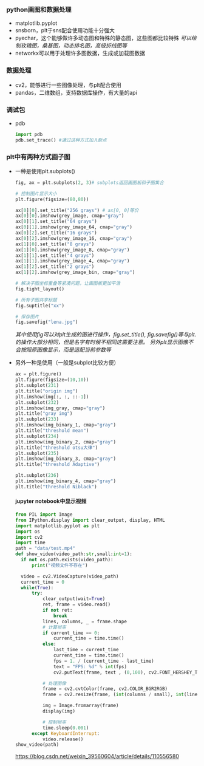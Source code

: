 ### python画图和数据处理

* matplotlib.pyplot 
* snsborn，plt于sns配合使用功能十分强大
* pyechar，这个能够做许多动态图和特殊的静态图，这些图都比较特殊
  *可以绘制玫瑰图，桑基图，动态排名图，高级折线图等*
* networkx可以用于处理许多图数据，生成或加载图数据

### 数据处理

* cv2，能够进行一些图像处理，与plt配合使用
* pandas，二维数组，支持数据库操作，有大量的api

### 调试包

* pdb
  
  ```python
  import pdb
  pdb.set_trace() #通过这种方式加入断点
  ```
  
 ### plt中有两种方式画子图

* 一种是使用plt.subplots()
  
  ```python
  fig, ax = plt.subplots(2, 3)# subplots返回画图板和子图集合
  
  # 控制图片显示大小
  plt.figure(figsize=(80,80))
  
  ax[0][0].set_title("256 grays") # ax[0, 0]等价
  ax[0][0].imshow(grey_image, cmap="gray")
  ax[0][1].set_title("64 grays")
  ax[0][1].imshow(grey_image_64, cmap="gray")
  ax[0][2].set_title("16 grays")
  ax[0][2].imshow(grey_image_16, cmap="gray")
  ax[1][0].set_title("8 grays")
  ax[1][0].imshow(grey_image_8, cmap="gray")
  ax[1][1].set_title("4 grays")
  ax[1][1].imshow(grey_image_4, cmap="gray")
  ax[1][2].set_title("2 grays")
  ax[1][2].imshow(grey_image_bin, cmap="gray")
  
  # 解决子图坐标重叠等紧凑问题，让画图板更加平滑
  fig.tight_layout()
  
  # 所有子图共享标题
  fig.suptitle("xx")
  
  # 保存图片
  fig.savefig("lena.jpg")
  ```
  
  *其中使用fig可以对plt生成的图进行操作，fig.set_title(), fig.savefig()等与plt.的操作大部分相同，但是名字有时候不相同这需要注意。
  另外plt显示图像不会按照原图像显示，而是适配当前参数等*

* 另外一种是使用（一般是subplot比较方便）
  
  ```python
  ax = plt.figure()
  plt.figure(figsize=(10,10))
  plt.subplot(231)
  plt.title("origin img")
  plt.imshow(img[:, :, ::-1])
  plt.subplot(232)
  plt.imshow(img_gray, cmap="gray")
  plt.title("gray img")
  plt.subplot(233)
  plt.imshow(img_binary_1, cmap="gray")
  plt.title("threshold mean")
  plt.subplot(234)
  plt.imshow(img_binary_2, cmap="gray")
  plt.title("threshold otsu大律")
  plt.subplot(235)
  plt.imshow(img_binary_3, cmap="gray")
  plt.title("threshold Adaptive")
  
  plt.subplot(236)
  plt.imshow(img_binary_4, cmap="gray")
  plt.title("threshold Niblack")
  ```
  
  #### jupyter notebook中显示视频
  
  ```python
  from PIL import Image
  from IPython.display import clear_output, display, HTML
  import matplotlib.pyplot as plt
  import os
  import cv2
  import time
  path = "data/test.mp4"
  def show_video(video_path:str,small:int=1):
    if not os.path.exists(video_path):
        print("视频文件不存在")
  
    video = cv2.VideoCapture(video_path)
    current_time = 0
    while(True):
        try:
            clear_output(wait=True)
            ret, frame = video.read()
            if not ret:
                break
            lines, columns, _ = frame.shape
            # 计算帧率
            if current_time == 0:
                current_time = time.time()
            else:
                last_time = current_time
                current_time = time.time()
                fps = 1. / (current_time - last_time)
                text = "FPS: %d" % int(fps)
                cv2.putText(frame, text , (0,100), cv2.FONT_HERSHEY_TRIPLEX, 0.65, (255, 0, 0), 2)
  
            # 处理图像
            frame = cv2.cvtColor(frame, cv2.COLOR_BGR2RGB)
            frame = cv2.resize(frame, (int(columns / small), int(lines / small)))
  
            img = Image.fromarray(frame)
            display(img)
  
            # 控制帧率
            time.sleep(0.001)
        except KeyboardInterrupt:
            video.release()
  show_video(path)
  ```
  
  https://blog.csdn.net/weixin_39560604/article/details/110556580